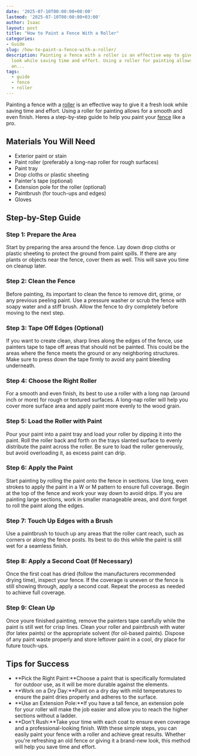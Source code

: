 ```yaml
---
date: '2025-07-10T00:00:00+00:00'
lastmod: '2025-07-10T00:00:00+03:00'
author: Isaac
layout: post
title: "How to Paint a Fence With a Roller"
categories:
- Guide
slug: /how-to-paint-a-fence-with-a-roller/
description: Painting a fence with a roller is an effective way to give it a fresh
  look while saving time and effort. Using a roller for painting allows for a smooth
  an...
tags: 
  - guide
  - fence
  - roller
---
```

Painting a fence with a [roller](/posts/best-paint-roller-for-ceilings/) is an effective way to give it a fresh look while saving time and effort. Using a roller for painting allows for a smooth and even finish. Heres a step-by-step guide to help you paint your [fence](/posts/fence-painting-ideas/) like a pro.
## Materials You Will Need
- Exterior paint or stain
- Paint roller (preferably a long-nap roller for rough surfaces)
- Paint tray
- Drop cloths or plastic sheeting
- Painter's tape (optional)
- Extension pole for the roller (optional)
- Paintbrush (for touch-ups and edges)
- Gloves
## Step-by-Step Guide
### Step 1: Prepare the Area
Start by preparing the area around the fence. Lay down drop cloths or plastic sheeting to protect the ground from paint spills. If there are any plants or objects near the fence, cover them as well. This will save you time on cleanup later.
### Step 2: Clean the Fence
Before painting, its important to clean the fence to remove dirt, grime, or any previous peeling paint. Use a pressure washer or scrub the fence with soapy water and a stiff brush. Allow the fence to dry completely before moving to the next step.
### Step 3: Tape Off Edges (Optional)
If you want to create clean, sharp lines along the edges of the fence, use painters tape to tape off areas that should not be painted. This could be the areas where the fence meets the ground or any neighboring structures. Make sure to press down the tape firmly to avoid any paint bleeding underneath.
### Step 4: Choose the Right Roller
For a smooth and even finish, its best to use a roller with a long nap (around  inch or more) for rough or textured surfaces. A long-nap roller will help you cover more surface area and apply paint more evenly to the wood grain.
### Step 5: Load the Roller with Paint
Pour your paint into a paint tray and load your roller by dipping it into the paint. Roll the roller back and forth on the trays slanted surface to evenly distribute the paint across the roller. Be sure to load the roller generously, but avoid overloading it, as excess paint can drip.
### Step 6: Apply the Paint
Start painting by rolling the paint onto the fence in sections. Use long, even strokes to apply the paint in a W or M pattern to ensure full coverage. Begin at the top of the fence and work your way down to avoid drips. If you are painting large sections, work in smaller manageable areas, and dont forget to roll the paint along the edges.
### Step 7: Touch Up Edges with a Brush
Use a paintbrush to touch up any areas that the roller cant reach, such as corners or along the fence posts. Its best to do this while the paint is still wet for a seamless finish.
### Step 8: Apply a Second Coat (If Necessary)
Once the first coat has dried (follow the manufacturers recommended drying time), inspect your fence. If the coverage is uneven or the fence is still showing through, apply a second coat. Repeat the process as needed to achieve full coverage.
### Step 9: Clean Up
Once youre finished painting, remove the painters tape carefully while the paint is still wet for crisp lines. Clean your roller and paintbrush with water (for latex paints) or the appropriate solvent (for oil-based paints). Dispose of any paint waste properly and store leftover paint in a cool, dry place for future touch-ups.
## Tips for Success
- **Pick the Right Paint:**Choose a paint that is specifically formulated for outdoor use, as it will be more durable against the elements.
- **Work on a Dry Day:**Paint on a dry day with mild temperatures to ensure the paint dries properly and adheres to the surface.
- **Use an Extension Pole:**If you have a tall fence, an extension pole for your roller will make the job easier and allow you to reach the higher sections without a ladder.
- **Don't Rush:**Take your time with each coat to ensure even coverage and a professional-looking finish.
With these simple steps, you can easily paint your fence with a roller and achieve great results. Whether you're refreshing an old fence or giving it a brand-new look, this method will help you save time and effort.
